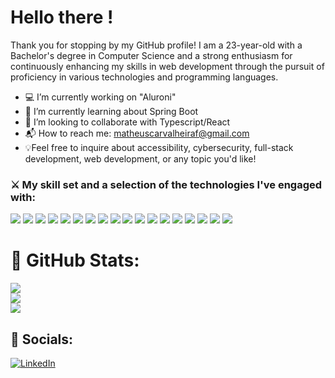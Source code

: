 # Hello there !

Thank you for stopping by my GitHub profile! I am a 23-year-old with a Bachelor's degree in Computer Science and a strong enthusiasm for continuously enhancing my skills in web development through the pursuit of proficiency in various technologies and programming languages.

- 💻 I’m currently working on "Aluroni"
- 🌱 I’m currently learning about Spring Boot
- 👔 I’m looking to collaborate with Typescript/React
- 📬 How to reach me: matheuscarvalheiraf@gmail.com
- 💡Feel free to inquire about accessibility, cybersecurity, full-stack development, web development, or any topic you'd like!

###  ⚔️ My skill set and a selection of the technologies I've engaged with:

<img src="https://img.shields.io/badge/java-%23ED8B00.svg?style=for-the-badge&logo=java&logoColor=white" /> <img src="https://img.shields.io/badge/JavaScript-F7DF1E.svg?style=for-the-badge&logo=JavaScript&logoColor=black" /> <img src="https://img.shields.io/badge/TypeScript-3178C6.svg?style=for-the-badge&logo=TypeScript&logoColor=white" /> <img src="https://img.shields.io/badge/Postman-FF6C37?style=for-the-badge&logo=postman&logoColor=white" />
<img src="https://img.shields.io/badge/React-61DAFB.svg?style=for-the-badge&logo=React&logoColor=black" /> <img src="https://img.shields.io/badge/HTML5-E34F26.svg?style=for-the-badge&logo=HTML5&logoColor=white" /> 
<img src="https://img.shields.io/badge/CSS3-1572B6.svg?style=for-the-badge&logo=CSS3&logoColor=white" /> <img src="https://img.shields.io/badge/MongoDB-47A248.svg?style=for-the-badge&logo=MongoDB&logoColor=white" />
<img src="https://img.shields.io/badge/Tailwind%20CSS-06B6D4.svg?style=for-the-badge&logo=Tailwind-CSS&logoColor=white" /> <img src="https://img.shields.io/badge/Node.js-339933.svg?style=for-the-badge&logo=nodedotjs&logoColor=white" /> 
<img src="https://img.shields.io/badge/MySQL-4479A1.svg?style=for-the-badge&logo=MySQL&logoColor=white" /> <img src="https://img.shields.io/badge/Spring%20Boot-6DB33F.svg?style=for-the-badge&logo=Spring-Boot&logoColor=white" /> 
<img src="https://img.shields.io/badge/Radix%20UI-161618.svg?style=for-the-badge&logo=Radix-UI&logoColor=white" /> <img src="https://img.shields.io/badge/Redux-764ABC.svg?style=for-the-badge&logo=Redux&logoColor=white" />
<img src="https://img.shields.io/badge/RabbitMQ-FF6600.svg?style=for-the-badge&logo=RabbitMQ&logoColor=white" /> <img src="https://img.shields.io/badge/AWS-%23FF9900.svg?style=for-the-badge&logo=amazon-aws&logoColor=white" />
<img src="https://img.shields.io/badge/SASS-hotpink.svg?style=for-the-badge&logo=SASS&logoColor=white" /> <img src="https://img.shields.io/badge/figma-%23F24E1E.svg?style=for-the-badge&logo=figma&logoColor=white" />


# 🚀 GitHub Stats:
![](https://github-readme-stats.vercel.app/api?username=matheuscarvalheira&theme=moltack&hide_border=true&include_all_commits=true&count_private=false)<br/>
![](https://github-readme-streak-stats.herokuapp.com/?user=matheuscarvalheira&theme=moltack&hide_border=true)<br/>
![](https://github-readme-stats.vercel.app/api/top-langs/?username=matheuscarvalheira&theme=moltack&hide_border=true&include_all_commits=true&count_private=false&layout=compact)

## 🔎 Socials:
[![LinkedIn](https://img.shields.io/badge/LinkedIn-%230077B5.svg?logo=linkedin&logoColor=white)](https://www.linkedin.com/in/matheus-carvalheira-92b0551aa/) 
